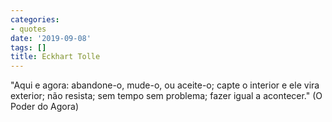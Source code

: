 ```yaml
---
categories:
- quotes
date: '2019-09-08'
tags: []
title: Eckhart Tolle
---
```


"Aqui e agora: abandone-o, mude-o, ou aceite-o; capte o interior e ele vira exterior; não resista; sem tempo sem problema; fazer igual a acontecer." (O Poder do Agora)